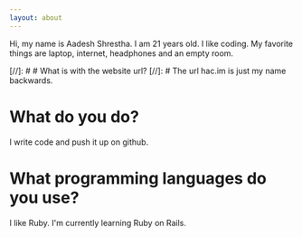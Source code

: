 ```yaml
---
layout: about
---
```


Hi, my name is Aadesh Shrestha. I am 21 years old. I like coding. My favorite things are laptop, internet, headphones and an empty room.

[//]: # # What is with the website url?
[//]: # The url hac.im is just my name backwards.

# What do you do?
I write code and push it up on github.

# What programming languages do you use?
I like Ruby. I'm currently learning Ruby on Rails.
